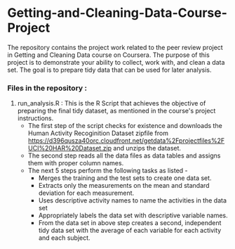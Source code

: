 # Getting-and-Cleaning-Data-Course-Project
The repository contains the project work related to the peer review project in Getting and Cleaning Data course on Coursera.
The purpose of this project is to demonstrate your ability to collect, work with, and clean a data set. The goal is to prepare tidy data that can be used for later analysis.

### Files in the repository :
1. run_analysis.R : This is the R Script that achieves the objective of preparing the final tidy dataset, as mentioned in the
   course's project instructions.
   * The first step of the script checks for existence and downloads the Human Activity Recoginition Dataset zipfile from
      https://d396qusza40orc.cloudfront.net/getdata%2Fprojectfiles%2FUCI%20HAR%20Dataset.zip and unzips the dataset.
   * The second step reads all the data files as data tables and assigns them with proper column names.
   * The next 5 steps perform the following tasks as listed -
      * Merges the training and the test sets to create one data set.
      * Extracts only the measurements on the mean and standard deviation for each measurement.
      * Uses descriptive activity names to name the activities in the data set
      * Appropriately labels the data set with descriptive variable names.
      * From the data set in above step creates a second, independent tidy data set with the average of each variable for each activity and each subject.
